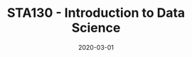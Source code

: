---
title: "STA130 -  Introduction to Data Science"
collection: teaching
type: "Teaching Assisstant"
permalink: /teaching/2015-spring-teaching-1
venue: "University of Toronto, Mathematical and Computational Sciences"
date: 2020-03-01
location: "Toronto, Canada"
---